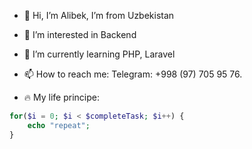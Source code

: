 - 👋 Hi, I’m Alibek, I’m from Uzbekistan
- 👀 I’m interested in Backend
- 🌱 I’m currently learning PHP, Laravel
- 📫 How to reach me: Telegram: +998 (97) 705 95 76. 

- 🔥 My life principe:
```php
for($i = 0; $i < $completeTask; $i++) {
    echo "repeat";
}
```


